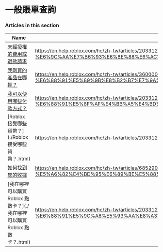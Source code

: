 # 一般賬單查詢  
### Articles in this section
Name|URL
-|-
[未經授權的費用或退款請求](./未經授權的費用或退款請求.html) |https://en.help.roblox.com/hc/zh-tw/articles/203312650-%E6%9C%AA%E7%B6%93%E6%8E%88%E6%AC%8A%E7%9A%84%E8%B2%BB%E7%94%A8%E6%88%96%E9%80%80%E6%AC%BE%E8%AB%8B%E6%B1%82
[我剛買的產品在哪裡？](./我剛買的產品在哪裡？.html) |https://en.help.roblox.com/hc/zh-tw/articles/360000230723-%E6%88%91%E5%89%9B%E8%B2%B7%E7%9A%84%E7%94%A2%E5%93%81%E5%9C%A8%E5%93%AA%E8%A3%A1
[我可以使用哪些付款方式？](./我可以使用哪些付款方式？.html) |https://en.help.roblox.com/hc/zh-tw/articles/203312580-%E6%88%91%E5%8F%AF%E4%BB%A5%E4%BD%BF%E7%94%A8%E5%93%AA%E4%BA%9B%E4%BB%98%E6%AC%BE%E6%96%B9%E5%BC%8F
[Roblox 接受哪些貨幣？](./Roblox 接受哪些貨幣？.html) |https://en.help.roblox.com/hc/zh-tw/articles/203312600-Roblox-%E6%8E%A5%E5%8F%97%E5%93%AA%E4%BA%9B%E8%B2%A8%E5%B9%A3
[如何找到您的收據](./如何找到您的收據.html) |https://en.help.roblox.com/hc/zh-tw/articles/6852905161876-%E5%A6%82%E4%BD%95%E6%89%BE%E5%88%B0%E6%82%A8%E7%9A%84%E6%94%B6%E6%93%9A
[我在哪裡可以購買 Roblox 點數卡？](./我在哪裡可以購買 Roblox 點數卡？.html) |https://en.help.roblox.com/hc/zh-tw/articles/203312720-%E6%88%91%E5%9C%A8%E5%93%AA%E8%A3%A1%E5%8F%AF%E4%BB%A5%E8%B3%BC%E8%B2%B7-Roblox-%E9%BB%9E%E6%95%B8%E5%8D%A1